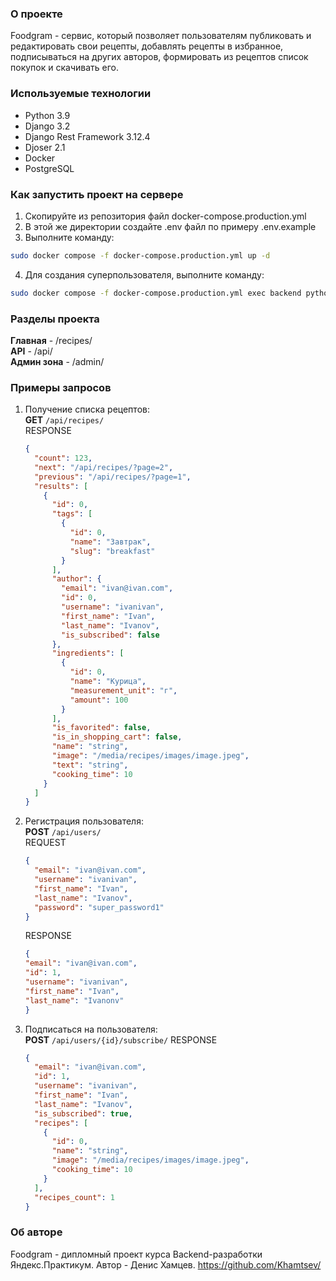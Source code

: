 ### О проекте
Foodgram - сервис, который позволяет пользователям публиковать и редактировать свои рецепты, добавлять рецепты в избранное, подписываться на других авторов, формировать из рецептов список покупок и скачивать его. 


### Используемые технологии
* Python 3.9
* Django 3.2
* Django Rest Framework 3.12.4
* Djoser 2.1
* Docker
* PostgreSQL

### Как запустить проект на сервере
1. Скопируйте из репозитория файл docker-compose.production.yml
2. В этой же директории создайте .env файл по примеру .env.example
3. Выполните команду:
```bash
sudo docker compose -f docker-compose.production.yml up -d
```
4. Для создания суперпользователя, выполните команду:
```bash
sudo docker compose -f docker-compose.production.yml exec backend python manage.py createsuperuser
```

### Разделы проекта
**Главная** - /recipes/ \
**API** - /api/ \
**Админ зона** - /admin/

### Примеры запросов
1. Получение списка рецептов: \
   **GET** `/api/recipes/` \
   RESPONSE
   ```json
   {
     "count": 123,
     "next": "/api/recipes/?page=2",
     "previous": "/api/recipes/?page=1",
     "results": [
       {
         "id": 0,
         "tags": [
           {
             "id": 0,
             "name": "Завтрак",
             "slug": "breakfast"
           }
         ],
         "author": {
           "email": "ivan@ivan.com",
           "id": 0,
           "username": "ivanivan",
           "first_name": "Ivan",
           "last_name": "Ivanov",
           "is_subscribed": false
         },
         "ingredients": [
           {
             "id": 0,
             "name": "Курица",
             "measurement_unit": "г",
             "amount": 100
           }
         ],
         "is_favorited": false,
         "is_in_shopping_cart": false,
         "name": "string",
         "image": "/media/recipes/images/image.jpeg",
         "text": "string",
         "cooking_time": 10
       }
     ]
   }
   ```
3. Регистрация пользователя: \
   **POST** `/api/users/` \
   REQUEST
   ```json
   {
     "email": "ivan@ivan.com",
     "username": "ivanivan",
     "first_name": "Ivan",
     "last_name": "Ivanov",
     "password": "super_password1"
   }
   ```
   RESPONSE
   ```json
   {
   "email": "ivan@ivan.com",
   "id": 1,
   "username": "ivanivan",
   "first_name": "Ivan",
   "last_name": "Ivanonv"
   }
   ```
4. Подписаться на пользователя: \
   **POST** `/api/users/{id}/subscribe/`
   RESPONSE
   ```json
   {
     "email": "ivan@ivan.com",
     "id": 1,
     "username": "ivanivan",
     "first_name": "Ivan",
     "last_name": "Ivanov",
     "is_subscribed": true,
     "recipes": [
       {
         "id": 0,
         "name": "string",
         "image": "/media/recipes/images/image.jpeg",
         "cooking_time": 10
       }
     ],
     "recipes_count": 1
   }
   ```

### Об авторе
Foodgram - дипломный проект курса Backend-разработки Яндекс.Практикум. Автор - Денис Хамцев.
https://github.com/Khamtsev/
